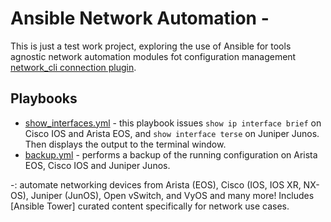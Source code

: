# Ansible Network Automation - 
  This is just a test work project, exploring the use of Ansible for tools agnostic network automation modules fot configuration management [network_cli connection plugin](https://docs.ansible.com/ansible/latest/plugins/connection/network_cli.html).

## Playbooks

 - [show_interfaces.yml](show_interfaces.yml) - this playbook issues `show ip interface brief` on Cisco IOS and Arista EOS, and `show interface terse` on Juniper Junos.  Then displays the output to the terminal window.
 - [backup.yml](backup.yml) - performs a backup of the running configuration on Arista EOS, Cisco IOS and Juniper Junos.

-: automate networking devices from Arista (EOS), Cisco (IOS, IOS XR, NX-OS), Juniper (JunOS), Open vSwitch, and VyOS and many more! Includes [Ansible Tower] curated content specifically for network use cases.
